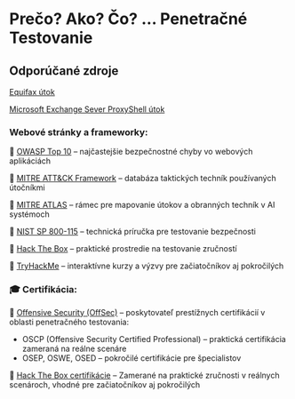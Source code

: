 # Prečo? Ako? Čo? ... Penetračné Testovanie

## Odporúčané zdroje

[Equifax útok](https://en.wikipedia.org/wiki/2017_Equifax_data_breach)

[Microsoft Exchange Sever ProxyShell útok](https://socprime.com/blog/microsoft-exchange-proxyshell-attack-detection/#:~:text=ProxyShell%20is%20a%20single%20name%20for%20three%20separate,patch%20confusion%20issue%20that%20results%20in%20ACL%20bypass.)

### Webové stránky a frameworky:

🔐 [OWASP Top 10](https://owasp.org/www-project-top-ten/) – najčastejšie bezpečnostné chyby vo webových aplikáciách

🧠 [MITRE ATT&CK Framework](https://attack.mitre.org/) – databáza taktických techník používaných útočníkmi

🤖 [MITRE ATLAS](https://atlas.mitre.org/matrices/ATLAS) – rámec pre mapovanie útokov a obranných techník v AI systémoch

📘 [NIST SP 800-115](https://csrc.nist.gov/pubs/sp/800/115/final) – technická príručka pre testovanie bezpečnosti

🧪 [Hack The Box](https://www.hackthebox.com/) – praktické prostredie na testovanie zručností

🧩 [TryHackMe](https://tryhackme.com/) – interaktívne kurzy a výzvy pre začiatočníkov aj pokročilých

### 🎓 Certifikácia:

🥷 [Offensive Security (OffSec)](https://www.offsec.com/) – poskytovateľ prestížnych certifikácií v oblasti penetračného testovania:
- OSCP (Offensive Security Certified Professional) – praktická certifikácia zameraná na reálne scenáre
- OSEP, OSWE, OSED – pokročilé certifikácie pre špecialistov

🧪 [Hack The Box certifikácie](https://academy.hackthebox.com/preview/certifications) – 
Zamerané na praktické zručnosti v reálnych scenároch, vhodné pre začiatočníkov aj pokročilých